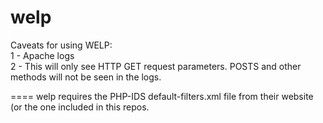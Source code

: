 welp
====
Caveats for using WELP:<br>
1 - Apache logs<br>
2 - This will only see HTTP GET request parameters. POSTS and other methods will not be seen in the logs.<br>

====
welp requires the PHP-IDS default-filters.xml file from their website (or the one included in this repos.
